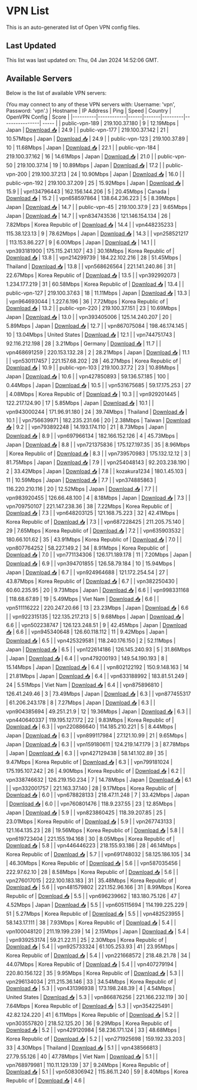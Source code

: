 # VPN List

This is an auto-generated list of Open VPN config files.

## Last Updated

This list was last updated on: Thu, 04 Jan 2024 14:52:06 GMT.

## Available Servers

Below is the list of available VPN servers:

(You may connect to any of these VPN servers with: Username: 'vpn', Password: 'vpn'.)
| Hostname | IP Address | Ping | Speed | Country | OpenVPN Config | Score |
|----------|------------|------|-------|---------|----------------| ----- |
| public-vpn-189 | 219.100.37.180 | 9 | 12.19Mbps | Japan | [Download 📥](./configs/server_0_JP.ovpn) | 24.9 |
| public-vpn-177 | 219.100.37.142 | 21 | 10.57Mbps | Japan | [Download 📥](./configs/server_1_JP.ovpn) | 24.9 |
| public-vpn-123 | 219.100.37.89 | 10 | 11.68Mbps | Japan | [Download 📥](./configs/server_2_JP.ovpn) | 22.1 |
| public-vpn-184 | 219.100.37.162 | 16 | 14.61Mbps | Japan | [Download 📥](./configs/server_3_JP.ovpn) | 21.0 |
| public-vpn-50 | 219.100.37.14 | 19 | 10.89Mbps | Japan | [Download 📥](./configs/server_4_JP.ovpn) | 17.2 |
| public-vpn-200 | 219.100.37.213 | 24 | 10.90Mbps | Japan | [Download 📥](./configs/server_5_JP.ovpn) | 16.0 |
| public-vpn-192 | 219.100.37.209 | 25 | 15.92Mbps | Japan | [Download 📥](./configs/server_6_JP.ovpn) | 15.9 |
| vpn134796443 | 162.156.144.206 | 5 | 20.45Mbps | Canada | [Download 📥](./configs/server_7_CA.ovpn) | 15.2 |
| vpn658597864 | 138.64.236.223 | 5 | 8.39Mbps | Japan | [Download 📥](./configs/server_8_JP.ovpn) | 14.7 |
| public-vpn-45 | 219.100.37.9 | 23 | 9.65Mbps | Japan | [Download 📥](./configs/server_9_JP.ovpn) | 14.7 |
| vpn834743536 | 121.146.154.134 | 26 | 7.82Mbps | Korea Republic of | [Download 📥](./configs/server_10_KR.ovpn) | 14.4 |
| vpn448235233 | 115.38.123.13 | 9 | 78.62Mbps | Japan | [Download 📥](./configs/server_11_JP.ovpn) | 14.3 |
| vpn258521217 | 113.153.86.227 | 9 | 6.00Mbps | Japan | [Download 📥](./configs/server_12_JP.ovpn) | 14.1 |
| vpn393181900 | 175.115.241.107 | 43 | 30.16Mbps | Korea Republic of | [Download 📥](./configs/server_13_KR.ovpn) | 13.8 |
| vpn214299739 | 184.22.102.216 | 28 | 51.45Mbps | Thailand | [Download 📥](./configs/server_14_TH.ovpn) | 13.8 |
| vpn568626564 | 221.141.240.86 | 31 | 22.67Mbps | Korea Republic of | [Download 📥](./configs/server_15_KR.ovpn) | 13.5 |
| vpn392992073 | 1.234.177.219 | 31 | 60.58Mbps | Korea Republic of | [Download 📥](./configs/server_16_KR.ovpn) | 13.4 |
| public-vpn-127 | 219.100.37.63 | 18 | 11.11Mbps | Japan | [Download 📥](./configs/server_17_JP.ovpn) | 13.3 |
| vpn964693044 | 1.227.6.196 | 36 | 7.72Mbps | Korea Republic of | [Download 📥](./configs/server_18_KR.ovpn) | 13.2 |
| public-vpn-220 | 219.100.37.151 | 23 | 10.69Mbps | Japan | [Download 📥](./configs/server_19_JP.ovpn) | 13.0 |
| vpn393405006 | 125.14.240.207 | 20 | 5.89Mbps | Japan | [Download 📥](./configs/server_20_JP.ovpn) | 12.7 |
| vpn867075084 | 198.46.174.145 | 10 | 13.04Mbps | United States | [Download 📥](./configs/server_21_US.ovpn) | 12.1 |
| vpn744751743 | 92.116.212.198 | 28 | 3.21Mbps | Germany | [Download 📥](./configs/server_22_DE.ovpn) | 11.7 |
| vpn468691259 | 220.153.132.28 | 2 | 28.21Mbps | Japan | [Download 📥](./configs/server_23_JP.ovpn) | 11.1 |
| vpn530117457 | 221.157.68.202 | 28 | 46.27Mbps | Korea Republic of | [Download 📥](./configs/server_24_KR.ovpn) | 10.9 |
| public-vpn-103 | 219.100.37.72 | 23 | 10.89Mbps | Japan | [Download 📥](./configs/server_25_JP.ovpn) | 10.6 |
| vpn427850893 | 59.136.57.185 | 100 | 0.44Mbps | Japan | [Download 📥](./configs/server_26_JP.ovpn) | 10.5 |
| vpn531675685 | 59.17.175.253 | 27 | 4.08Mbps | Korea Republic of | [Download 📥](./configs/server_27_KR.ovpn) | 10.3 |
| vpn929201445 | 122.217.124.90 | 17 | 5.85Mbps | Japan | [Download 📥](./configs/server_28_JP.ovpn) | 10.1 |
| vpn943000244 | 171.96.91.180 | 24 | 39.74Mbps | Thailand | [Download 📥](./configs/server_29_TH.ovpn) | 10.1 |
| vpn756639971 | 182.235.231.66 | 20 | 2.38Mbps | Taiwan | [Download 📥](./configs/server_30_TW.ovpn) | 9.2 |
| vpn793892248 | 14.193.174.110 | 21 | 8.73Mbps | Japan | [Download 📥](./configs/server_31_JP.ovpn) | 8.9 |
| vpn697966134 | 182.166.152.126 | 4 | 45.73Mbps | Japan | [Download 📥](./configs/server_32_JP.ovpn) | 8.8 |
| vpn721375836 | 175.127.197.35 | 35 | 8.96Mbps | Korea Republic of | [Download 📥](./configs/server_33_KR.ovpn) | 8.3 |
| vpn739570983 | 175.132.12.12 | 3 | 81.75Mbps | Japan | [Download 📥](./configs/server_34_JP.ovpn) | 7.9 |
| vpn254048143 | 92.203.238.190 | 2 | 33.42Mbps | Japan | [Download 📥](./configs/server_35_JP.ovpn) | 7.8 |
| kozakura1234 | 180.1.45.103 | 11 | 10.59Mbps | Japan | [Download 📥](./configs/server_36_JP.ovpn) | 7.7 |
| vpn374885863 | 116.220.210.116 | 20 | 12.52Mbps | Japan | [Download 📥](./configs/server_37_JP.ovpn) | 7.7 |
| vpn983920455 | 126.66.48.100 | 4 | 8.18Mbps | Japan | [Download 📥](./configs/server_38_JP.ovpn) | 7.3 |
| vpn709750107 | 221.147.238.36 | 38 | 7.22Mbps | Korea Republic of | [Download 📥](./configs/server_39_KR.ovpn) | 7.3 |
| vpn648203125 | 121.168.75.223 | 32 | 42.41Mbps | Korea Republic of | [Download 📥](./configs/server_40_KR.ovpn) | 7.3 |
| vpn687228425 | 211.205.75.140 | 29 | 7.65Mbps | Korea Republic of | [Download 📥](./configs/server_41_KR.ovpn) | 7.2 |
| vpn635903532 | 180.66.101.62 | 35 | 43.91Mbps | Korea Republic of | [Download 📥](./configs/server_42_KR.ovpn) | 7.0 |
| vpn807764252 | 58.227.149.2 | 34 | 8.91Mbps | Korea Republic of | [Download 📥](./configs/server_43_KR.ovpn) | 7.0 |
| vpn771134306 | 126.171.189.178 | 11 | 7.20Mbps | Japan | [Download 📥](./configs/server_44_JP.ovpn) | 6.9 |
| vpn394701855 | 126.58.79.184 | 10 | 15.94Mbps | Japan | [Download 📥](./configs/server_45_JP.ovpn) | 6.7 |
| vpn924964688 | 121.172.254.54 | 27 | 43.87Mbps | Korea Republic of | [Download 📥](./configs/server_46_KR.ovpn) | 6.7 |
| vpn382250430 | 60.60.235.95 | 20 | 9.73Mbps | Japan | [Download 📥](./configs/server_47_JP.ovpn) | 6.6 |
| vpn998331168 | 118.68.67.89 | 19 | 5.49Mbps | Viet Nam | [Download 📥](./configs/server_48_VN.ovpn) | 6.6 |
| vpn511116222 | 220.247.20.66 | 13 | 23.23Mbps | Japan | [Download 📥](./configs/server_49_JP.ovpn) | 6.6 |
| vpn922315135 | 122.135.217.213 | 5 | 9.68Mbps | Japan | [Download 📥](./configs/server_50_JP.ovpn) | 6.6 |
| vpn502238747 | 126.123.248.51 | 9 | 42.45Mbps | Japan | [Download 📥](./configs/server_51_JP.ovpn) | 6.6 |
| vpn945340648 | 126.60.118.112 | 11 | 9.42Mbps | Japan | [Download 📥](./configs/server_52_JP.ovpn) | 6.5 |
| vpn425329581 | 118.240.176.150 | 2 | 52.11Mbps | Japan | [Download 📥](./configs/server_53_JP.ovpn) | 6.5 |
| vpn122614186 | 126.145.240.93 | 5 | 31.86Mbps | Japan | [Download 📥](./configs/server_54_JP.ovpn) | 6.4 |
| vpn479200193 | 149.54.190.193 | 8 | 15.14Mbps | Japan | [Download 📥](./configs/server_55_JP.ovpn) | 6.4 |
| vpn802122192 | 150.9.148.163 | 14 | 21.81Mbps | Japan | [Download 📥](./configs/server_56_JP.ovpn) | 6.4 |
| vpn633188992 | 183.81.51.249 | 24 | 5.51Mbps | Viet Nam | [Download 📥](./configs/server_57_VN.ovpn) | 6.4 |
| vpn875896810 | 126.41.249.46 | 3 | 73.49Mbps | Japan | [Download 📥](./configs/server_58_JP.ovpn) | 6.3 |
| vpn877455317 | 61.206.243.178 | 8 | 7.27Mbps | Japan | [Download 📥](./configs/server_59_JP.ovpn) | 6.3 |
| vpn904385694 | 49.251.21.9 | 12 | 19.36Mbps | Japan | [Download 📥](./configs/server_60_JP.ovpn) | 6.3 |
| vpn440640337 | 119.195.127.172 | 22 | 9.83Mbps | Korea Republic of | [Download 📥](./configs/server_61_KR.ovpn) | 6.3 |
| vpn220886640 | 114.185.210.221 | 5 | 8.44Mbps | Japan | [Download 📥](./configs/server_62_JP.ovpn) | 6.3 |
| vpn899117984 | 27.121.10.99 | 21 | 9.65Mbps | Japan | [Download 📥](./configs/server_63_JP.ovpn) | 6.3 |
| vpn159180611 | 124.219.147.179 | 3 | 87.78Mbps | Japan | [Download 📥](./configs/server_64_JP.ovpn) | 6.3 |
| vpn427129438 | 58.141.102.89 | 35 | 9.47Mbps | Korea Republic of | [Download 📥](./configs/server_65_KR.ovpn) | 6.3 |
| vpn799181024 | 175.195.107.242 | 26 | 4.90Mbps | Korea Republic of | [Download 📥](./configs/server_66_KR.ovpn) | 6.2 |
| vpn338746632 | 126.219.150.234 | 7 | 14.78Mbps | Japan | [Download 📥](./configs/server_67_JP.ovpn) | 6.1 |
| vpn332001757 | 221.163.37.140 | 28 | 9.17Mbps | Korea Republic of | [Download 📥](./configs/server_68_KR.ovpn) | 6.0 |
| vpn678828133 | 218.47.11.248 | 7 | 33.42Mbps | Japan | [Download 📥](./configs/server_69_JP.ovpn) | 6.0 |
| vpn760801476 | 118.9.237.55 | 23 | 12.85Mbps | Japan | [Download 📥](./configs/server_70_JP.ovpn) | 5.9 |
| vpn823860425 | 118.39.207.85 | 25 | 23.01Mbps | Korea Republic of | [Download 📥](./configs/server_71_KR.ovpn) | 5.9 |
| vpn267743133 | 121.164.135.23 | 28 | 19.56Mbps | Korea Republic of | [Download 📥](./configs/server_72_KR.ovpn) | 5.8 |
| vpn619723404 | 221.155.194.168 | 30 | 8.05Mbps | Korea Republic of | [Download 📥](./configs/server_73_KR.ovpn) | 5.8 |
| vpn446446223 | 218.155.93.186 | 28 | 46.14Mbps | Korea Republic of | [Download 📥](./configs/server_74_KR.ovpn) | 5.7 |
| vpn691748032 | 58.125.186.105 | 34 | 46.30Mbps | Korea Republic of | [Download 📥](./configs/server_75_KR.ovpn) | 5.6 |
| vpn587035456 | 222.97.62.10 | 28 | 8.58Mbps | Korea Republic of | [Download 📥](./configs/server_76_KR.ovpn) | 5.6 |
| vpn276017015 | 222.100.183.183 | 31 | 35.48Mbps | Korea Republic of | [Download 📥](./configs/server_77_KR.ovpn) | 5.6 |
| vpn481579802 | 221.152.96.166 | 31 | 8.99Mbps | Korea Republic of | [Download 📥](./configs/server_78_KR.ovpn) | 5.5 |
| vpn696239662 | 183.180.75.126 | 47 | 4.52Mbps | Japan | [Download 📥](./configs/server_79_JP.ovpn) | 5.5 |
| vpn605115694 | 114.199.225.229 | 51 | 5.27Mbps | Korea Republic of | [Download 📥](./configs/server_80_KR.ovpn) | 5.5 |
| vpn482523955 | 58.143.17.111 | 38 | 7.93Mbps | Korea Republic of | [Download 📥](./configs/server_81_KR.ovpn) | 5.4 |
| vpn100048120 | 211.19.199.239 | 14 | 2.15Mbps | Japan | [Download 📥](./configs/server_82_JP.ovpn) | 5.4 |
| vpn939253174 | 59.21.22.11 | 25 | 2.30Mbps | Korea Republic of | [Download 📥](./configs/server_83_KR.ovpn) | 5.4 |
| vpn925733324 | 61.105.253.93 | 41 | 23.95Mbps | Korea Republic of | [Download 📥](./configs/server_84_KR.ovpn) | 5.4 |
| vpn221668572 | 218.48.21.78 | 34 | 44.07Mbps | Korea Republic of | [Download 📥](./configs/server_85_KR.ovpn) | 5.4 |
| vpn407279194 | 220.80.156.122 | 35 | 9.95Mbps | Korea Republic of | [Download 📥](./configs/server_86_KR.ovpn) | 5.3 |
| vpn296134034 | 211.215.36.146 | 33 | 34.54Mbps | Korea Republic of | [Download 📥](./configs/server_87_KR.ovpn) | 5.3 |
| vpn431396938 | 173.198.248.39 | 4 | 4.54Mbps | United States | [Download 📥](./configs/server_88_US.ovpn) | 5.3 |
| vpn866876256 | 221.166.232.119 | 30 | 7.64Mbps | Korea Republic of | [Download 📥](./configs/server_89_KR.ovpn) | 5.3 |
| vpn354225491 | 42.82.124.220 | 41 | 6.11Mbps | Korea Republic of | [Download 📥](./configs/server_90_KR.ovpn) | 5.2 |
| vpn303557820 | 218.52.125.20 | 36 | 9.29Mbps | Korea Republic of | [Download 📥](./configs/server_91_KR.ovpn) | 5.2 |
| vpn429120984 | 58.236.171.124 | 33 | 48.68Mbps | Korea Republic of | [Download 📥](./configs/server_92_KR.ovpn) | 5.2 |
| vpn271925698 | 159.192.33.203 | 33 | 4.30Mbps | Thailand | [Download 📥](./configs/server_93_TH.ovpn) | 5.1 |
| vpn438566813 | 27.79.55.126 | 40 | 47.78Mbps | Viet Nam | [Download 📥](./configs/server_94_VN.ovpn) | 5.1 |
| vpn768979981 | 110.11.129.139 | 37 | 9.24Mbps | Korea Republic of | [Download 📥](./configs/server_95_KR.ovpn) | 5.1 |
| vpn508306942 | 115.86.11.240 | 59 | 8.40Mbps | Korea Republic of | [Download 📥](./configs/server_96_KR.ovpn) | 4.6 |
